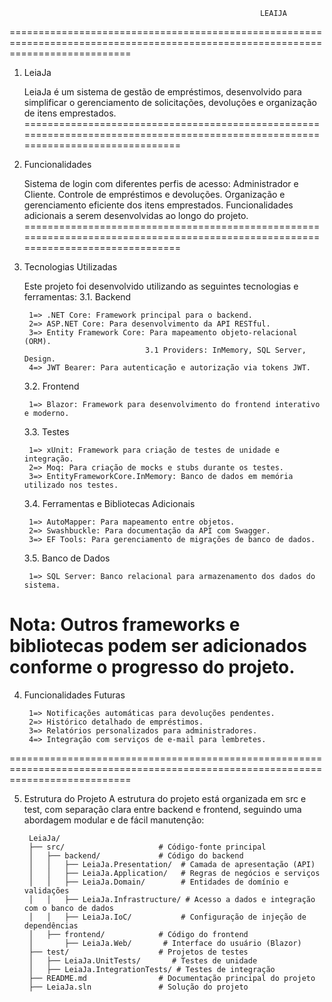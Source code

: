                                                            LEAIJA
=================================================================================================================================
1.  LeiaJa

    LeiaJa é um sistema de gestão de empréstimos, desenvolvido para simplificar o gerenciamento de solicitações, devoluções e       organização de itens emprestados.
=================================================================================================================================

2. Funcionalidades

    Sistema de login com diferentes perfis de acesso: Administrador e Cliente.
    Controle de empréstimos e devoluções.
    Organização e gerenciamento eficiente dos itens emprestados.
    Funcionalidades adicionais a serem desenvolvidas ao longo do projeto.
=================================================================================================================================

3. Tecnologias Utilizadas

    Este projeto foi desenvolvido utilizando as seguintes tecnologias e ferramentas:
    3.1. Backend

        1=> .NET Core: Framework principal para o backend.
        2=> ASP.NET Core: Para desenvolvimento da API RESTful.
        3=> Entity Framework Core: Para mapeamento objeto-relacional (ORM).
                                  3.1 Providers: InMemory, SQL Server, Design.
        4=> JWT Bearer: Para autenticação e autorização via tokens JWT.

    3.2. Frontend

        1=> Blazor: Framework para desenvolvimento do frontend interativo e moderno.

    3.3. Testes

        1=> xUnit: Framework para criação de testes de unidade e integração.
        2=> Moq: Para criação de mocks e stubs durante os testes.
        3=> EntityFrameworkCore.InMemory: Banco de dados em memória utilizado nos testes.

    3.4. Ferramentas e Bibliotecas Adicionais

        1=> AutoMapper: Para mapeamento entre objetos.
        2=> Swashbuckle: Para documentação da API com Swagger.
        3=> EF Tools: Para gerenciamento de migrações de banco de dados.

    3.5. Banco de Dados

        1=> SQL Server: Banco relacional para armazenamento dos dados do sistema.

Nota: Outros frameworks e bibliotecas podem ser adicionados conforme o progresso do projeto.
=================================================================================================================================

4. Funcionalidades Futuras

        1=> Notificações automáticas para devoluções pendentes.
        2=> Histórico detalhado de empréstimos.
        3=> Relatórios personalizados para administradores.
        4=> Integração com serviços de e-mail para lembretes.
=================================================================================================================================

5. Estrutura do Projeto
    A estrutura do projeto está organizada em src e test, com separação clara entre backend e frontend, seguindo uma abordagem modular e de fácil manutenção:
    
        LeiaJa/
        ├── src/                     # Código-fonte principal
        │   ├── backend/             # Código do backend
        │   │   ├── LeiaJa.Presentation/  # Camada de apresentação (API)
        │   │   ├── LeiaJa.Application/   # Regras de negócios e serviços
        │   │   ├── LeiaJa.Domain/        # Entidades de domínio e validações
        │   │   ├── LeiaJa.Infrastructure/ # Acesso a dados e integração com o banco de dados
        │   │   ├── LeiaJa.IoC/           # Configuração de injeção de dependências
        │   ├── frontend/            # Código do frontend
        │       ├── LeiaJa.Web/       # Interface do usuário (Blazor)
        ├── test/                    # Projetos de testes
        │   ├── LeiaJa.UnitTests/       # Testes de unidade
        │   ├── LeiaJa.IntegrationTests/ # Testes de integração
        ├── README.md                # Documentação principal do projeto
        ├── LeiaJa.sln               # Solução do projeto

